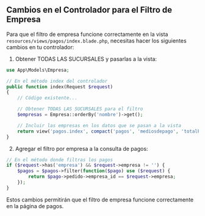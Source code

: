 ## Cambios en el Controlador para el Filtro de Empresa

Para que el filtro de empresa funcione correctamente en la vista `resources/views/pagos/index.blade.php`, necesitas hacer los siguientes cambios en tu controlador:

1. Obtener TODAS LAS SUCURSALES y pasarlas a la vista:

```php
use App\Models\Empresa;

// En el método index del controlador
public function index(Request $request)
{
    // Código existente...

    // Obtener TODAS LAS SUCURSALES para el filtro
    $empresas = Empresa::orderBy('nombre')->get();

    // Incluir las empresas en los datos que se pasan a la vista
    return view('pagos.index', compact('pagos', 'mediosdepago', 'totalPagos', 'empresas'));
}
```

2. Agregar el filtro por empresa a la consulta de pagos:

```php
// En el método donde filtras los pagos
if ($request->has('empresa') && $request->empresa != '') {
    $pagos = $pagos->filter(function($pago) use ($request) {
        return $pago->pedido->empresa_id == $request->empresa;
    });
}
```

Estos cambios permitirán que el filtro de empresa funcione correctamente en la página de pagos.
